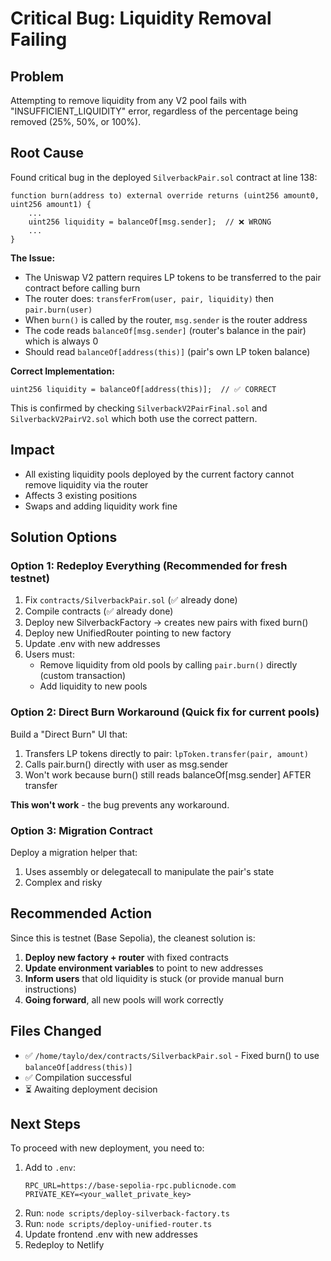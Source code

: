# Critical Bug: Liquidity Removal Failing

## Problem
Attempting to remove liquidity from any V2 pool fails with "INSUFFICIENT_LIQUIDITY" error, regardless of the percentage being removed (25%, 50%, or 100%).

## Root Cause
Found critical bug in the deployed `SilverbackPair.sol` contract at line 138:

```solidity
function burn(address to) external override returns (uint256 amount0, uint256 amount1) {
    ...
    uint256 liquidity = balanceOf[msg.sender];  // ❌ WRONG
    ...
}
```

**The Issue:**
- The Uniswap V2 pattern requires LP tokens to be transferred to the pair contract before calling burn
- The router does: `transferFrom(user, pair, liquidity)` then `pair.burn(user)`
- When `burn()` is called by the router, `msg.sender` is the router address
- The code reads `balanceOf[msg.sender]` (router's balance in the pair) which is always 0
- Should read `balanceOf[address(this)]` (pair's own LP token balance)

**Correct Implementation:**
```solidity
uint256 liquidity = balanceOf[address(this)];  // ✅ CORRECT
```

This is confirmed by checking `SilverbackV2PairFinal.sol` and `SilverbackV2PairV2.sol` which both use the correct pattern.

## Impact
- All existing liquidity pools deployed by the current factory cannot remove liquidity via the router
- Affects 3 existing positions
- Swaps and adding liquidity work fine

## Solution Options

### Option 1: Redeploy Everything (Recommended for fresh testnet)
1. Fix `contracts/SilverbackPair.sol` (✅ already done)
2. Compile contracts (✅ already done)
3. Deploy new SilverbackFactory → creates new pairs with fixed burn()
4. Deploy new UnifiedRouter pointing to new factory
5. Update .env with new addresses
6. Users must:
   - Remove liquidity from old pools by calling `pair.burn()` directly (custom transaction)
   - Add liquidity to new pools

### Option 2: Direct Burn Workaround (Quick fix for current pools)
Build a "Direct Burn" UI that:
1. Transfers LP tokens directly to pair: `lpToken.transfer(pair, amount)`
2. Calls pair.burn() directly with user as msg.sender
3. Won't work because burn() still reads balanceOf[msg.sender] AFTER transfer

**This won't work** - the bug prevents any workaround.

### Option 3: Migration Contract
Deploy a migration helper that:
1. Uses assembly or delegatecall to manipulate the pair's state
2. Complex and risky

## Recommended Action
Since this is testnet (Base Sepolia), the cleanest solution is:

1. **Deploy new factory + router** with fixed contracts
2. **Update environment variables** to point to new addresses
3. **Inform users** that old liquidity is stuck (or provide manual burn instructions)
4. **Going forward**, all new pools will work correctly

## Files Changed
- ✅ `/home/taylo/dex/contracts/SilverbackPair.sol` - Fixed burn() to use `balanceOf[address(this)]`
- ✅ Compilation successful
- ⏳ Awaiting deployment decision

## Next Steps
To proceed with new deployment, you need to:
1. Add to `.env`:
   ```
   RPC_URL=https://base-sepolia-rpc.publicnode.com
   PRIVATE_KEY=<your_wallet_private_key>
   ```
2. Run: `node scripts/deploy-silverback-factory.ts`
3. Run: `node scripts/deploy-unified-router.ts`
4. Update frontend .env with new addresses
5. Redeploy to Netlify

